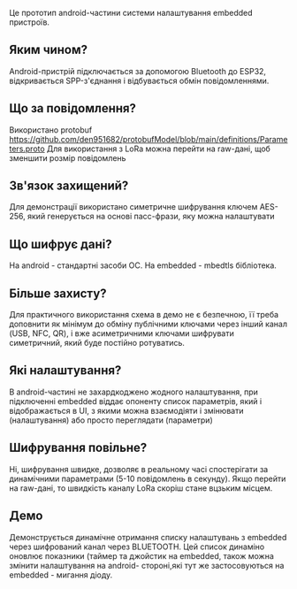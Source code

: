 Це прототип android-частини системи налаштування embedded пристроїв.

## Яким чином?
Android-пристрій підключається за допомогою Bluetooth до ESP32, відкривається SPP-з'єднання і відбувається обмін повідомленнями.

## Що за повідомлення?
Використано protobuf
https://github.com/den951682/protobufModel/blob/main/definitions/Parameters.proto
Для використання з LoRa можна перейти на raw-дані, щоб зменшити розмір повідомлень

## Зв'язок захищений?
Для демонстрації використано симетричне шифрування ключем AES-256, який генерується на основі пасс-фрази, яку можна налаштувати 

## Що шифрує дані?
На android - стандартні засоби ОС. На embedded - mbedtls бібліотека. 

## Більше захисту?
Для практичного використання схема в демо не є безпечною, її треба доповнити як мінімум до обміну публічними ключами через інший канал (USB, NFC, QR),
і вже асиметричними ключами шифрувати симетричний, який буде постійно ротуватись.

## Які налаштування?
В android-частині не захардкоджено жодного налаштування, при підключенні embedded віддає опоненту список параметрів, який і відображається в UI, з якими можна взаємодіяти і змінювати (налаштування) або просто переглядати (параметри)

## Шифрування повільне?
Ні, шифрування швидке, дозволяє в реальному часі спостерігати за динамічними параметрами (5-10 повідомлень в секунду). Якщо перейти на raw-дані, то швидкість каналу LoRa скоріш стане вцзьким місцем.

## Демо
Демонструється динамічне отримання списку налаштувань з embedded через шифрований канал через BLUETOOTH. Цей список динаміно оновлює показники (таймер та джойстик на embedded, також можна змінити налаштування на android-
стороні,які тут же застосовуються на embedded - мигання діоду.

